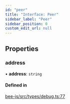 ```yaml
---
id: "peer"
title: "Interface: Peer"
sidebar_label: "Peer"
sidebar_position: 0
custom_edit_url: null
---
```


## Properties

### address

• **address**: `string`

#### Defined in

[bee-js/src/types/debug.ts:77](https://github.com/ethersphere/bee-js/blob/74056cb/src/types/debug.ts#L77)
